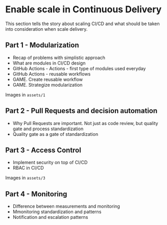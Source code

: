 # Enable scale in Continuous Delivery 

This section tells the story about scaling CI/CD and what should be taken into consideration when scale delivery.

## Part 1 - Modularization

* Recap of problems with simplistic approach
* What are modules in CI/CD design
* GitHub Actions - Actions - first type of modules used everyday
* GitHub Actions - reusable workflows
* GAME. Create reusable workflow
* GAME. Strategize modularization

Images in `assets/1`

## Part 2 - Pull Requests and decision automation

* Why Pull Requests are important. Not just as code review, but quality gate and process standardization  
* Quality gate as a gate of standardization

## Part 3 - Access Control

* Implement security on top of CI/CD  
* RBAC in CI/CD

Images in `assets/3`

## Part 4 - Monitoring

* Difference between measurements and monitoring  
* Mmonitoring standardization and patterns  
* Notification and escalation patterns
